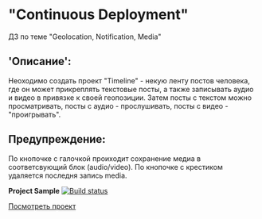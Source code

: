 # "Continuous Deployment"
ДЗ по теме "Geolocation, Notification, Media" 
## 'Описание':  
 Неоходимо создать проект "Timeline" - некую ленту постов человека, где он может прикреплять текстовые посты, а также записывать аудио и видео в привязке к своей геопозиции. Затем посты с текстом можно просматривать, посты с аудио - прослушивать, посты с видео - "проигрывать". 
 ## Предупреждение:  
  По кнопочке с галочкой проиходит сохранение медиа в соответсвующий блок (audio/video). По кнопочке с крестиком удаляется последня запись media.  

**Project Sample** [![Build status](https://ci.appveyor.com/api/projects/status/5rg4htadqokv8ubp?svg=true)](https://ci.appveyor.com/project/Gronik4/adjsbh-n10-geolocation-notification-media)

[Посмотреть проект](https://gronik4.github.io/adjsbh-N10-Geolocation-Notification-Media/)
